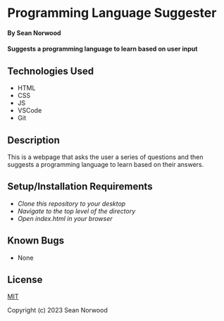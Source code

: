 # Programming Language Suggester

#### By Sean Norwood

#### Suggests a programming language to learn based on user input

## Technologies Used

- HTML
- CSS
- JS
- VSCode
- Git

## Description

This is a webpage that asks the user a series of questions and then suggests a programming language to learn based on their answers.

## Setup/Installation Requirements

- _Clone this repository to your desktop_
- _Navigate to the top level of the directory_
- _Open index.html in your browser_

## Known Bugs

- None

## License

[MIT](LICENSE)

Copyright (c) 2023 Sean Norwood
